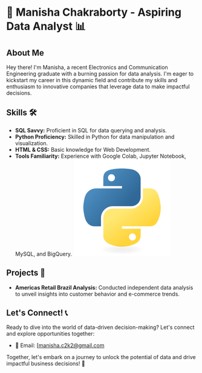 # 🚀 Manisha Chakraborty - Aspiring Data Analyst 📊

## About Me
Hey there!  I'm Manisha, a recent Electronics and Communication Engineering graduate with a burning passion for data analysis. I'm eager to kickstart my career in this dynamic field and contribute my skills and enthusiasm to innovative companies that leverage data to make impactful decisions.

## Skills 🛠️
- **SQL Savvy:** Proficient in SQL for data querying and analysis.
- **Python Proficiency:** Skilled in Python for data manipulation and visualization.
- **HTML & CSS:** Basic knowledge for Web Development.
- **Tools Familiarity:** Experience with Google Colab, Jupyter Notebook, MySQL, and BigQuery.
  ![[python]](https://github.com/devicons/devicon/blob/master/icons/python/python-original.svg)
  
## Projects 🚀
- **Americas Retail Brazil Analysis:** Conducted independent data analysis to unveil insights into customer behavior and e-commerce trends.

## Let's Connect! 📞
Ready to dive into the world of data-driven decision-making? Let's connect and explore opportunities together:
- 📧 Email: [manisha.c2k2@gmail.com

Together, let's embark on a journey to unlock the potential of data and drive impactful business decisions! 💫



